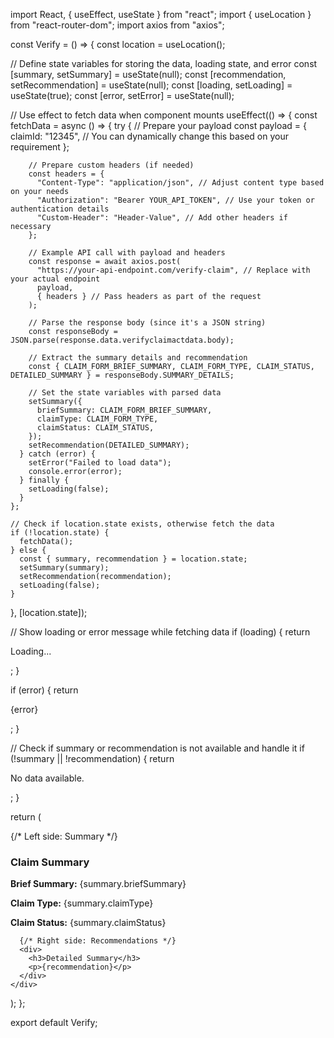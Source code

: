 import React, { useEffect, useState } from "react";
import { useLocation } from "react-router-dom";
import axios from "axios";

const Verify = () => {
  const location = useLocation();

  // Define state variables for storing the data, loading state, and error
  const [summary, setSummary] = useState(null);
  const [recommendation, setRecommendation] = useState(null);
  const [loading, setLoading] = useState(true);
  const [error, setError] = useState(null);

  // Use effect to fetch data when component mounts
  useEffect(() => {
    const fetchData = async () => {
      try {
        // Prepare your payload
        const payload = {
          claimId: "12345", // You can dynamically change this based on your requirement
        };

        // Prepare custom headers (if needed)
        const headers = {
          "Content-Type": "application/json", // Adjust content type based on your needs
          "Authorization": "Bearer YOUR_API_TOKEN", // Use your token or authentication details
          "Custom-Header": "Header-Value", // Add other headers if necessary
        };

        // Example API call with payload and headers
        const response = await axios.post(
          "https://your-api-endpoint.com/verify-claim", // Replace with your actual endpoint
          payload,
          { headers } // Pass headers as part of the request
        );

        // Parse the response body (since it's a JSON string)
        const responseBody = JSON.parse(response.data.verifyclaimactdata.body);

        // Extract the summary details and recommendation
        const { CLAIM_FORM_BRIEF_SUMMARY, CLAIM_FORM_TYPE, CLAIM_STATUS, DETAILED_SUMMARY } = responseBody.SUMMARY_DETAILS;

        // Set the state variables with parsed data
        setSummary({
          briefSummary: CLAIM_FORM_BRIEF_SUMMARY,
          claimType: CLAIM_FORM_TYPE,
          claimStatus: CLAIM_STATUS,
        });
        setRecommendation(DETAILED_SUMMARY);
      } catch (error) {
        setError("Failed to load data");
        console.error(error);
      } finally {
        setLoading(false);
      }
    };

    // Check if location.state exists, otherwise fetch the data
    if (!location.state) {
      fetchData();
    } else {
      const { summary, recommendation } = location.state;
      setSummary(summary);
      setRecommendation(recommendation);
      setLoading(false);
    }
  }, [location.state]);

  // Show loading or error message while fetching data
  if (loading) {
    return <p>Loading...</p>;
  }

  if (error) {
    return <p>{error}</p>;
  }

  // Check if summary or recommendation is not available and handle it
  if (!summary || !recommendation) {
    return <p>No data available.</p>;
  }

  return (
    <div>
      {/* Left side: Summary */}
      <div>
        <h3>Claim Summary</h3>
        <p><strong>Brief Summary:</strong> {summary.briefSummary}</p>
        <p><strong>Claim Type:</strong> {summary.claimType}</p>
        <p><strong>Claim Status:</strong> {summary.claimStatus}</p>
      </div>

      {/* Right side: Recommendations */}
      <div>
        <h3>Detailed Summary</h3>
        <p>{recommendation}</p>
      </div>
    </div>
  );
};

export default Verify;
